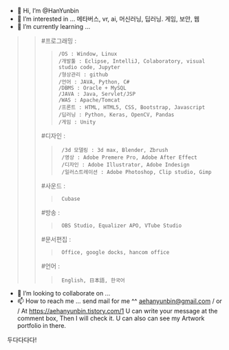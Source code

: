 - 👋 Hi, I’m @HanYunbin
- 👀 I’m interested in ... 메타버스, vr, ai, 머신러닝, 딥러닝. 게임, 보안, 웹
- 🌱 I’m currently learning ... 
>	> #프로그래밍 : 
>	>	>     /OS : Window, Linux
>	>	>     /개발툴 : Eclipse, IntelliJ, Colaboratory, visual studio code, Jupyter
>	>	>     /형상관리 : github
>	>	>     /언어 : JAVA, Python, C#
>	>	>     /DBMS : Oracle + MySQL
>	>	>     /JAVA : Java, Servlet/JSP
>	>	>     /WAS : Apache/Tomcat
>	>	>     /프론트 : HTML, HTML5, CSS, Bootstrap, Javascript
>	>	>     /딥러닝 : Python, Keras, OpenCV, Pandas
>	>	>     /게임 : Unity
>	> #디자인 : 
>	>	>      /3d 모델링 : 3d max, Blender, Zbrush
>	>	>      /영상 : Adobe Premere Pro, Adobe After Effect
>	>	>      /디자인 : Adobe Illustrator, Adobe Indesign
>	>	>      /일러스트레이션 : Adobe Photoshop, Clip studio, Gimp
>	> #사운드 : 
>	>	>      Cubase
>	> #방송 :
>	>	>      OBS Studio, Equalizer APO, VTube Studio
>	> #문서편집 :
>	>	>      Office, google docks, hancom office
>	> #언어 : 
>	>	>      English, 日本語, 한국어  
- 💞️ I’m looking to collaborate on ...
- 📫 How to reach me ... send mail for me ^^ aehanyunbin@gmail.com / or / At https://aehanyunbin.tistory.com/1 U can write your message at the comment box,  Then I will check it. U can also can see my Artwork portfolio in there.

두다다다다!

<!---
HanYunbin/HanYunbin is a ✨ special ✨ repository because its `README.md` (this file) appears on your GitHub profile.
You can click the Preview link to take a look at your changes.
--->
